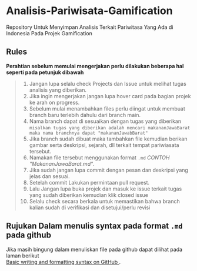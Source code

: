 # Analisis-Pariwisata-Gamification
Repository Untuk Menyimpan Analisis Terkait Pariwitasa Yang Ada di Indonesia Pada Projek Gamification
## Rules
**Perahtian sebelum memulai mengerjakan perlu dilakukan beberapa hal seperti pada petunjuk dibawah**
> 1. Jangan lupa selalu check Projects dan Issue untuk melihat tugas analisis yang diberikan.
> 2. Jika ingin mengerjakan jangan lupa hover card pada bagian projek ke arah on progress.
> 3. Sebelum mulai menambahkan files perlu diingat untuk membuat branch baru terlebih dahulu dari branch main.
> 4. Nama branch dapat di sesuaikan dengan tugas yang diberikan `misalkan tugas yang diberikan adalah mencari makananJawaBarat maka nama branchnya dapat "makananJawabBarat"`
> 5. Jika branch sudah dibuat maka tambahkan file kemudian berikan gambar serta deskripsi, sejarah, dll terkait tempat pariwiasata tersebut.
> 6. Namakan file tersebut menggunakan format `.md` *CONTOH "MakananJawaBarat.md"*.
> 7. Jika sudah jangan lupa commit dengan pesan dan deskripsi yang jelas dan sesuai.
> 8. Setelah commit Lakukan permintaan pull request.
> 9. Lalu Jangan lupa buka projek dan masuk ke issue terkait tugas yang sudah diberikan kemudian klik closed issue
> 10. Selalu check secara berkala untuk memastikan bahwa branch kalian sudah di verifikasi dan disetujui/perlu revisi

## Rujukan Dalam menulis syntax pada format `.md` pada github
Jika masih bingung dalam menuliskan file pada github dapat dilihat pada laman berikut <br>
[Basic writing and formatting syntax on GitHub ](https://docs.github.com/en/get-started/writing-on-github/getting-started-with-writing-and-formatting-on-github/basic-writing-and-formatting-syntax#headings
).
